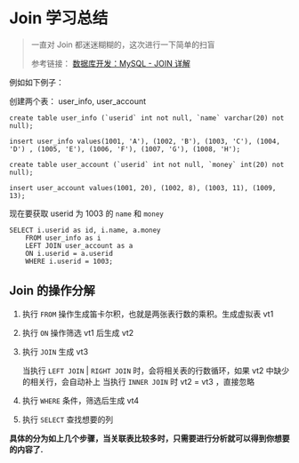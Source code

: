 # Join 学习总结

> 一直对 Join 都迷迷糊糊的，这次进行一下简单的扫盲
>
> 参考链接： [数据库开发：MySQL - JOIN 详解](https://mp.weixin.qq.com/s/gJwGDadlzWXzDo09RmcNbQ)

例如如下例子：

创建两个表： user_info, user_account

```mysql
create table user_info (`userid` int not null, `name` varchar(20) not null);

insert user_info values(1001, 'A'), (1002, 'B'), (1003, 'C'), (1004, 'D') , (1005, 'E'), (1006, 'F'), (1007, 'G'), (1008, 'H');

create table user_account (`userid` int not null, `money` int(20) not null);

insert user_account values(1001, 20), (1002, 8), (1003, 11), (1009, 13); 

```

现在要获取 userid 为 1003 的 `name` 和 `money`


```mysql
SELECT i.userid as id, i.name, a.money
    FROM user_info as i
    LEFT JOIN user_account as a
    ON i.userid = a.userid
    WHERE i.userid = 1003;

```

## Join 的操作分解

1. 执行 `FROM` 操作生成笛卡尔积，也就是两张表行数的乘积。生成虚拟表 vt1
2. 执行 `ON` 操作筛选 vt1 后生成 vt2
3. 执行 `JOIN` 生成 vt3

    当执行 `LEFT JOIN` | `RIGHT JOIN` 时，会将相关表的行数循环，如果 vt2 中缺少的相关行，会自动补上
    当执行 `INNER JOIN` 时 vt2 = vt3 ，直接忽略
4. 执行 `WHERE` 条件，筛选后生成 vt4
5. 执行 `SELECT` 查找想要的列

**具体的分为如上几个步骤，当关联表比较多时，只需要进行分析就可以得到你想要的内容了.**